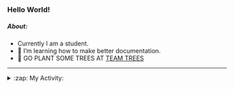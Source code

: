 ### Hello World!

##### About:
- Currently I am a student.
- 🌱 I’m learning how to make better documentation.
- 🌱 GO PLANT SOME TREES AT [TEAM TREES](https://teamtrees.org/)

---
<details>
  <summary>:zap: My Activity:</summary>
  
<!--START_SECTION:waka-->
![Code Time](http://img.shields.io/badge/Code%20Time-1%2C266%20hrs%2026%20mins-blue)

**I'm a Night 🦉** 

```text
🌞 Morning                2122 commits        ███░░░░░░░░░░░░░░░░░░░░░░   10.39 % 
🌆 Daytime                6768 commits        ████████░░░░░░░░░░░░░░░░░   33.15 % 
🌃 Evening                5893 commits        ███████░░░░░░░░░░░░░░░░░░   28.86 % 
🌙 Night                  5633 commits        ███████░░░░░░░░░░░░░░░░░░   27.59 % 
```
📅 **I'm Most Productive on Wednesday** 

```text
Monday                   2778 commits        ███░░░░░░░░░░░░░░░░░░░░░░   13.61 % 
Tuesday                  2802 commits        ███░░░░░░░░░░░░░░░░░░░░░░   13.72 % 
Wednesday                4805 commits        ██████░░░░░░░░░░░░░░░░░░░   23.54 % 
Thursday                 2718 commits        ███░░░░░░░░░░░░░░░░░░░░░░   13.31 % 
Friday                   2223 commits        ███░░░░░░░░░░░░░░░░░░░░░░   10.89 % 
Saturday                 1784 commits        ██░░░░░░░░░░░░░░░░░░░░░░░   08.74 % 
Sunday                   3306 commits        ████░░░░░░░░░░░░░░░░░░░░░   16.19 % 
```


📊 **This Week I Spent My Time On** 

```text
🔥 Editors: 
IntelliJ                 7 hrs 25 mins       ███████████████░░░░░░░░░░   61.90 % 
Android Studio           4 hrs 34 mins       ██████████░░░░░░░░░░░░░░░   38.10 % 

🐱‍💻 Projects: 
dev-dialogue             7 hrs 25 mins       ███████████████░░░░░░░░░░   61.90 % 
test-compose-2           3 hrs 3 mins        ██████░░░░░░░░░░░░░░░░░░░   25.46 % 
UserApp                  44 mins             ██░░░░░░░░░░░░░░░░░░░░░░░   06.14 % 
Little Lemon Menu        11 mins             ░░░░░░░░░░░░░░░░░░░░░░░░░   01.61 % 
swagstore                8 mins              ░░░░░░░░░░░░░░░░░░░░░░░░░   01.24 % 
```


 Last Updated on 24/11/2023 02:20:39 UTC
<!--END_SECTION:waka-->
</details>
